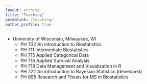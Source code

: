 ```yaml
---
layout: archive
title: "Teaching"
permalink: /teaching/
author_profile: true
---
```


* University of Wisconsin, Milwaukee, WI
  * PH 702 An introduction to Biostatistics  
  * PH 711 Intermediate Biostatistics 
  * PH 715 Applied Categorical Data
  * PH 716 Applied Survival Analysis 
  * PH 718 Data Management and Visualization in R
  * PH 722 An introduction to Bayesian Statistics (developed)
  * PH 895 Research and Thesis for MS in Biostatistics


